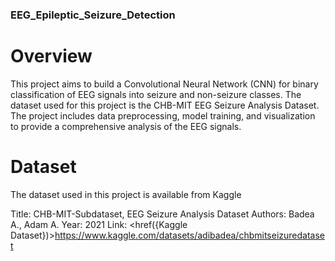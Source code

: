 ### EEG_Epileptic_Seizure_Detection
# Overview

This project aims to build a Convolutional Neural Network (CNN) for binary classification of EEG signals into seizure and non-seizure classes. The dataset used for this project is the CHB-MIT EEG Seizure Analysis Dataset. The project includes data preprocessing, model training, and visualization to provide a comprehensive analysis of the EEG signals.

# Dataset

The dataset used in this project is available from Kaggle

Title: CHB-MIT-Subdataset, EEG Seizure Analysis Dataset
Authors: Badea A., Adam A.
Year: 2021
Link: <href({Kaggle Dataset})>https://www.kaggle.com/datasets/adibadea/chbmitseizuredataset</href>
